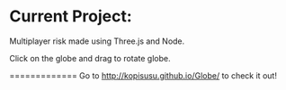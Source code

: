 Current Project:
=============

Multiplayer risk made using Three.js and Node.

Click on the globe and drag to rotate globe.


=============
Go to http://kopisusu.github.io/Globe/ to check it out!

